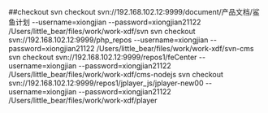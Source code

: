 ##checkout
svn checkout svn://192.168.102.12:9999/document/产品文档/鲨鱼计划 --username=xiongjian --password=xiongjian21122 /Users/little_bear/files/work/work-xdf/svn
svn checkout svn://192.168.102.12:9999/php_repos --username=xiongjian --password=xiongjian21122 /Users/little_bear/files/work/work-xdf/svn-cms
svn checkout svn://192.168.102.12:9999/repos1/feCenter --username=xiongjian --password=xiongjian21122 /Users/little_bear/files/work/work-xdf/cms-nodejs
svn checkout svn://192.168.102.12:9999/repos1/jplayer_js/jplayer-new00 --username=xiongjian --password=xiongjian21122 /Users/little_bear/files/work/work-xdf/player
